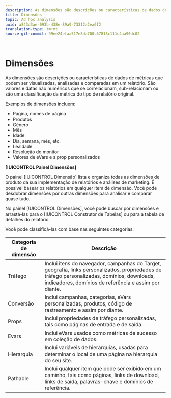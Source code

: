 ```yaml
---
description: As dimensões são descrições ou características de dados de métricas que podem ser visualizadas, analisadas e comparadas em um relatório. São valores e datas não numéricos que se correlacionam, sub-relacionam ou são uma classificação da métrica do tipo de relatório original.
title: Dimensões
topic: Ad hoc analysis
uuid: a843d3ae-093b-438e-89a9-73312a2ea6f2
translation-type: tm+mt
source-git-commit: 99ee24efaa517e8da700c67818c111c4aa90dc02

---
```



# Dimensões

As dimensões são descrições ou características de dados de métricas que podem ser visualizadas, analisadas e comparadas em um relatório. São valores e datas não numéricos que se correlacionam, sub-relacionam ou são uma classificação da métrica do tipo de relatório original.

Exemplos de dimensões incluem:

* Página, nomes de página
* Produtos
* Gênero
* Mês
* Idade
* Dia, semana, mês, etc.
* Lealdade
* Resolução do monitor
* Valores de eVars e s.prop personalizados

**[!UICONTROL Painel Dimensões]**

O painel [!UICONTROL Dimensão] lista e organiza todas as dimensões de produto da sua implementação de relatórios e análises de marketing. É possível basear os relatórios em qualquer item de dimensão. Você pode desdobrar dimensões por outras dimensões para analisar e comparar quase tudo.

No painel [!UICONTROL Dimensões], você pode buscar por dimensões e arrastá-las para o [!UICONTROL Construtor de Tabelas] ou para a tabela de detalhes do relatório.

Você pode classificá-las com base nas seguintes categorias:

| Categoria de dimensão | Descrição |
|--- |--- |
| Tráfego | Inclui itens do navegador, campanhas do Target, geografia, links personalizados, propriedades de tráfego personalizadas, domínios, downloads, indicadores, domínios de referência e assim por diante. |
| Conversão | Inclui campanhas, categorias, eVars personalizadas, produtos, código de rastreamento e assim por diante. |
| Props | Inclui propriedades de tráfego personalizadas, tais como páginas de entrada e de saída. |
| Evars | Inclui eVars usados como métricas de sucesso em coleção de dados. |
| Hierarquia | Inclui variáveis de hierarquias, usadas para determinar o local de uma página na hierarquia do seu site. |
| Pathable | Inclui qualquer item que pode ser exibido em um caminho, tais como páginas, links de download, links de saída, palavras-chave e domínios de referência. |
